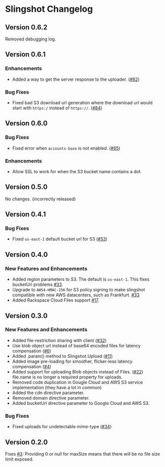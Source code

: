 Slingshot Changelog
===================
## Version 0.6.2

Removed debugging log.

## Version 0.6.1

### Enhancements

 * Added a way to get the server response to the uploader. ([#82](https://github.com/CulturalMe/meteor-slingshot/issues/82))

### Bug Fixes

 * Fixed bad S3 download url generation where the download url would start with `https:/` instead of `https://`. ([#84](https://github.com/CulturalMe/meteor-slingshot/issues/84))

## Version 0.6.0

### Bug Fixes

 * Fixed error when `accounts-base` is not enabled. ([#65](https://github.com/CulturalMe/meteor-slingshot/issues/65))

### Enhancements

 * Allow SSL to work for when the S3 bucket name contains a dot.

## Version 0.5.0

No changes. (incorrectly released)

## Version 0.4.1

### Bug Fixes

 * Fixed `us-east-1` default bucket url for S3 ([#53](https://github.com/CulturalMe/meteor-slingshot/issues/53))

## Version 0.4.0

### New Features and Enhancements

 * Added region parameters to S3. The default is `us-east-1`. This fixes bucketUrl problems [#33](https://github.com/CulturalMe/meteor-slingshot/issues/33).
 * Upgrade to `AWS4-HMAC-256` for S3 policy signing to make slingshot compatible with new AWS datacenters, such as Frankfurt. [#33](https://github.com/CulturalMe/meteor-slingshot/issues/33)
 * Added Rackspace Cloud Files support [#17](https://github.com/CulturalMe/meteor-slingshot/issues/17).

## Version 0.3.0

### New Features and Enhancements

 * Added file-restriction sharing with client ([#32](https://github.com/CulturalMe/meteor-slingshot/issues/32))
 * Use blob object url instead of base64 encoded files for latency compensation ([#6](https://github.com/CulturalMe/meteor-slingshot/issues/6))
 * Added .param() method to Slingshot.Upload ([#11](https://github.com/CulturalMe/meteor-slingshot/issues/6))
 * Added image pre-loading for smoother, flicker-less latency compensation ([#4](https://github.com/CulturalMe/meteor-slingshot/issues/4))
 * Added support for uploading Blob objects instead of Files. ([#22](https://github.com/CulturalMe/meteor-slingshot/issues/22)) file.name is no longer a required property for uploads.
 * Removed code duplication in Gougle Cloud and AWS S3 service implementation (they have a lot in common)
 * Added the cdn directive parameter.
 * Removed domain directive parameter.
 * Added bucketUrl directive parameter to Google Cloud and AWS S3.

### Bug Fixes

 * Fixed uploads for undetectable mime-type ([#34](https://github.com/CulturalMe/meteor-slingshot/issues/34))

## Version 0.2.0

Fixes [#3](https://github.com/CulturalMe/meteor-slingshot/issues/3): Providing 0 or null for maxSize means that there will be no file size limit exposed.
